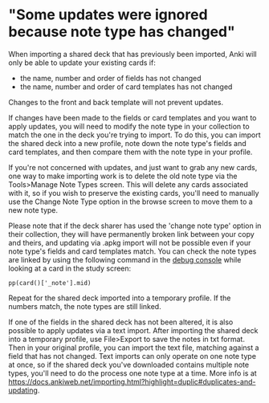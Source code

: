 # "Some updates were ignored because note type has changed"

When importing a shared deck that has previously been imported, Anki will only be able to update your existing cards if:

- the name, number and order of fields has not changed
- the name, number and order of card templates has not changed

Changes to the front and back template will not prevent updates.

If changes have been made to the fields or card templates and you want to apply updates, you will need to modify the note type in your collection to match the one in the deck you're trying to import. To do this, you can import the shared deck into a new profile, note down the note type's fields and card templates, and then compare them with the note type in your profile.

If you're not concerned with updates, and just want to grab any new cards, one way to make importing work is to delete the old note type via the Tools>Manage Note Types screen. This will delete any cards associated with it, so if you wish to preserve the existing cards, you'll need to manually use the Change Note Type option in the browse screen to move them to a new note type.

Please note that if the deck sharer has used the 'change note type' option in their collection, they will have permanently broken link between your copy and theirs, and updating via .apkg import will not be possible even if your note type's fields and card templates match. You can check the note types are linked by using the following command in the [debug console](https://docs.ankiweb.net/misc.html#debug-console) while looking at a card in the study screen:

```
pp(card()['_note'].mid)
```

Repeat for the shared deck imported into a temporary profile. If the numbers match, the note types are still linked.

If one of the fields in the shared deck has not been altered, it is also possible to apply updates via a text import. After importing the shared deck into a temporary profile, use File>Export to save the notes in txt format. Then in your original profile, you can import the text file, matching against a field that has not changed. Text imports can only operate on one note type at once, so if the shared deck you've downloaded contains multiple note types, you'll need to do the process one note type at a time. More info is at <https://docs.ankiweb.net/importing.html?highlight=duplic#duplicates-and-updating>.
